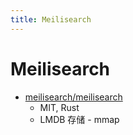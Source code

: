 ```yaml
---
title: Meilisearch
---
```


# Meilisearch

- [meilisearch/meilisearch](https://github.com/meilisearch/meilisearch)
  - MIT, Rust
  - LMDB 存储 - mmap
